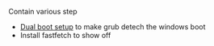 Contain various step

- [Dual boot setup](./dual-boot.md) to make grub detech the windows boot
- Install fastfetch to show off
